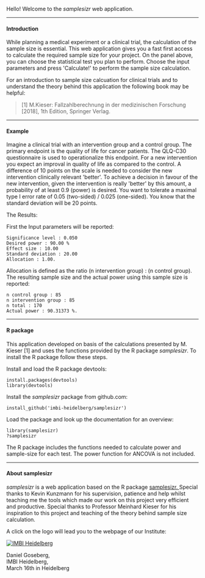 Hello! Welcome to the *samplesizr* web application.
***

#### Introduction

While planning a medical experiment or a clinical trial, the calculation of the sample size is essential.
This web application gives you a fast first access to calculate the required sample size for your project. 
On the panel above, you can choose the statistical test you plan to
perform. Choose the input parameters and press 'Calculate!' to perform the
sample size calculation.

For an introduction to sample size calcuation for clinical trials and
to understand the theory behind this application the following book may be helpful:

> [1] M.Kieser: Fallzahlberechnung in der medizinischen Forschung [2018], 1th Edition,
Springer Verlag.

***

#### Example

Imagine a clinical trial with an intervention group and a control group.
The primary endpoint is the quality of life for cancer patients. The QLQ-C30 questionnaire is used to operationalize this endpoint.
For a new intervention you expect an improval in quality of life as compared to the control.
A difference of 10 points on the scale is needed
to consider the new intervention clinically relevant 'better'.
To achieve a decision in favour of the new intervention, given the intervention is really
'better' by this amount, a probability of at least 0.9 (power) is desired.
You want to tolerate a maximal type I error rate of 0.05 (two-sided) / 0.025 (one-sided).
You know that the standard deviation will be 20 points.

The Results:

First the Input parameters will be reported:

    Significance level : 0.050
    Desired power : 90.00 %
    Effect size : 10.00
    Standard deviation : 20.00
    Allocation : 1.00.

Allocation is defined as the ratio (n intervention group) : (n control group).
The resulting sample size and the actual power using this sample size is reported:

    n control group : 85
    n intervention group : 85
    n total : 170
    Actual power : 90.31373 %.
    
***

#### R package

This application developed on basis of the calculations presented by M. Kieser [1]
and uses the functions provided by the R package *samplesizr*. 
To install the R package follow these steps.

Install and load the R package devtools:

    install.packages(devtools)
    library(devtools)
    
Install the *samplesizr* package from github.com:

    install_github('imbi-heidelberg/samplesizr')

Load the package and look up the documentation for an overview:

    library(samplesizr)
    ?samplesizr

The R package includes the functions needed to calculate power and sample-size
for each test. The power function for ANCOVA is not included.
***

#### About samplesizr

*samplesizr* is a web application based on the R package 
<a href="https://github.com/imbi-heidelberg/samplesizr">
samplesizr.
</a> 
Special thanks to Kevin Kunzmann for his supervision, patience and help whilst 
teaching me the tools which made our work on this project very efficient and productive.
Special thanks to Professor Meinhard Kieser for his inspiration to this project 
and teaching of the theory behind sample size calculation.

A click on the logo will lead you to the webpage of our Institute:

<a href="https://www.klinikum.uni-heidelberg.de/Homepage-Abteilung.7980.0.html">
  <img src="imbi.png" alt="IMBI Heidelberg">
</a>

Daniel Goseberg,  
IMBI Heidelberg,  
March 16th in Heidelberg